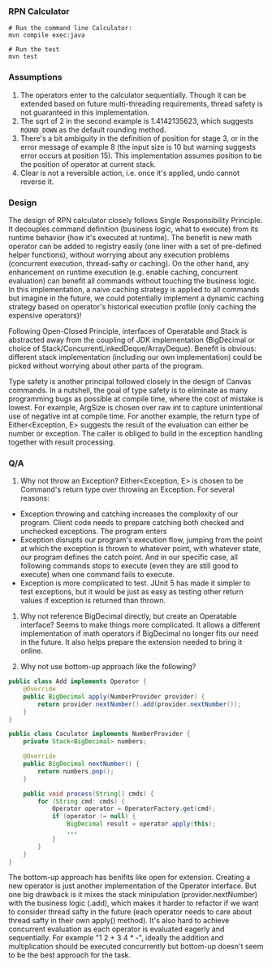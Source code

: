 ### RPN Calculator

````
# Run the command line Calculator:
mvn compile exec:java

# Run the test
mvn test
````

### Assumptions
1. The operators enter to the calculator sequentially. Though it can be extended based on future multi-threading requirements, thread safety is not guaranteed in this implementation.
1. The sqrt of 2 in the second example is 1.4142135623, which suggests `ROUND_DOWN` as the default rounding method.
1. There's a bit ambiguity in the definition of position for stage 3, or in the error message of example 8 (the input size is 10 but warning suggests error occurs at position 15). This implementation assumes position to be the position of operator at current stack.
1. Clear is not a reversible action, i.e. once it's applied, undo cannot reverse it.

### Design
The design of RPN calculator closely follows Single Responsibility Principle. It decouples command definition (business logic, what to execute) from its runtime behavior (how it's executed at runtime). The benefit is new math operator can be added to registry easily (one liner with a set of pre-defined helper functions), without worrying about any execution problems (concurrent execution, thread-safty or caching). On the other hand, any enhancement on runtime execution (e.g. enable caching, concurrent evaluation) can benefit all commands without touching the business logic. In this implementation, a naive caching strategy is applied to all commands but imagine in the future, we could potentially implement a dynamic caching strategy based on operator's historical execution profile (only caching the expensive operators)!

Following Open-Closed Principle, interfaces of Operatable and Stack is abstracted away from the coupling of JDK implementation (BigDecimal or choice of Stack/ConcurrentLinkedDeque/ArrayDeque). Benefit is obvious: different stack implementation (including our own implementation) could be picked without worrying about other parts of the program.

Type safety is another principal followed closely in the design of Canvas commands. In a nutshell, the goal of type safety is to eliminate as many programming bugs as possible at compile time, where the cost of mistake is lowest. For example, ArgSize is chosen over raw int to capture unintentional use of negative int at compile time. For another example, the return type of Either<Exception, E> suggests the result of the evaluation can either be number or exception. The caller is obliged to build in the exception handling together with result processing.

### Q/A
1. Why not throw an Exception?
 Either<Exception, E> is chosen to be Command's return type over throwing an Exception. For several reasons:
 - Exception throwing and catching increases the complexity of our program. Client code needs to prepare catching both checked and unchecked exceptions. The program enters
 - Exception disrupts our program's execution flow, jumping from the point at which the exception is thrown to whatever point, with whatever state, our program defines the catch point. And in our specific case, all following commands stops to execute (even they are still good to execute) when one command fails to execute.
 - Exception is more complicated to test. JUnit 5 has made it simpler to test exceptions, but it would be just as easy as testing other return values if exception is returned than thrown.

1. Why not reference BigDecimal directly, but create an Operatable interface? Seems to make things more complicated.
It allows a different implementation of math operators if BigDecimal no longer fits our need in the future. It also helps prepare the extension needed to bring it online.

1. Why not use bottom-up approach like the following?

```java
public class Add implements Operator {
    @Override
    public BigDecimal apply(NumberProvider provider) {
        return provider.nextNumber().add(provider.nextNumber());
    }
}

public class Caculator implements NumberProvider {
    private Stack<BigDecimal> numbers;

    @Override
    public BigDecimal nextNumber() {
        return numbers.pop();
    }

    public void process(String[] cmds) {
        for (String cmd: cmds) {
            Operator operator = OperatorFactory.get(cmd);
            if (operator != null) {
                BigDecimal result = operator.apply(this);
                ...
            }
        }
    }
}
```

The bottom-up approach has benifits like open for extension. Creating a new operator is just another implementation of the Operator interface. But one big drawback is it mixes the stack minipulation (provider.nextNumber) with the business logic (.add), which makes it harder to refactor if we want to consider thread safty in the future (each operator needs to care about thread safty in their own apply() method). It's also hard to achieve concurrent evaluation as each operator is evaluated eagerly and sequentially. For example "1 2 + 3 4 * -", ideally the addition and multiplication should be executed concurrently but bottom-up doesn't seem to be the best approach for the task. 


